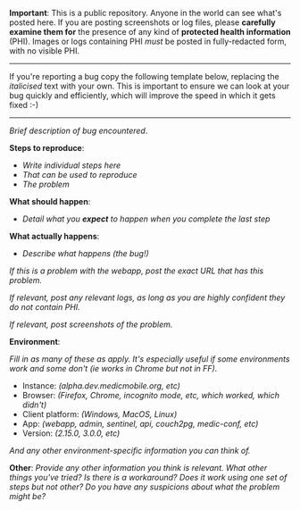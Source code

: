 **Important**: This is a public repository. Anyone in the world can see what's posted here. If you are posting screenshots or log files, please **carefully examine them for** the presence of any kind of **protected health information** (PHI). Images or logs containing PHI _must_ be posted in fully-redacted form, with no visible PHI.

---

If you're reporting a bug copy the following template below, replacing the _italicised_ text with your own. This is important to ensure we can look at your bug quickly and efficiently, which will improve the speed in which it gets fixed :-)

---

_Brief description of bug encountered_.

**Steps to reproduce**:
 - _Write individual steps here_
 - _That can be used to reproduce_
 - _The problem_

**What should happen**:
 - _Detail what you **expect** to happen when you complete the last step_

**What actually happens**:
 - _Describe what happens (the bug!)_

_If this is a problem with the webapp, post the exact URL that has this problem._

_If relevant, post any relevant logs, as long as you are highly confident they do not contain PHI._

_If relevant, post screenshots of the problem._

**Environment**:

_Fill in as many of these as apply. It's especially useful if some environments work and some don't (ie works in Chrome but not in FF)._

- Instance: _(alpha.dev.medicmobile.org, etc)_
- Browser: _(Firefox, Chrome, incognito mode, etc, which worked, which didn't)_
- Client platform: _(Windows, MacOS, Linux)_
- App: _(webapp, admin, sentinel, api, couch2pg, medic-conf, etc)_
- Version: _(2.15.0, 3.0.0, etc)_

_And any other environment-specific information you can think of._

**Other**:
_Provide any other information you think is relevant. What other things you've tried? Is there is a workaround? Does it work using one set of steps but not other? Do you have any suspicions about what the problem might be?_
